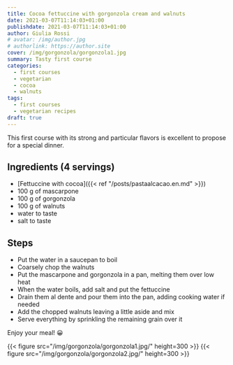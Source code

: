 ```yaml
---
title: Cocoa fettuccine with gorgonzola cream and walnuts
date: 2021-03-07T11:14:03+01:00
publishdate: 2021-03-07T11:14:03+01:00
author: Giulia Rossi
# avatar: /img/author.jpg
# authorlink: https://author.site
cover: /img/gorgonzola/gorgonzola1.jpg
summary: Tasty first course
categories:
  - first courses
  - vegetarian
  - cocoa
  - walnuts
tags:
  - first courses
  - vegetarian recipes
draft: true
---
```


This first course with its strong and particular flavors is excellent to propose for a special dinner.

## Ingredients (4 servings)

* [Fettuccine with cocoa]({{< ref "/posts/pastaalcacao.en.md" >}})
* 100 g of mascarpone
* 100 g of gorgonzola
* 100 g of walnuts
* water to taste
* salt to taste

## Steps

* Put the water in a saucepan to boil
* Coarsely chop the walnuts
* Put the mascarpone and gorgonzola in a pan, melting them over low heat
* When the water boils, add salt and put the fettuccine
* Drain them al dente and pour them into the pan, adding cooking water if needed
* Add the chopped walnuts leaving a little aside and mix
* Serve everything by sprinkling the remaining grain over it

 Enjoy your meal! 😀

{{< figure src="/img/gorgonzola/gorgonzola1.jpg/" height=300  >}}
{{< figure src="/img/gorgonzola/gorgonzola2.jpg/" height=300  >}}